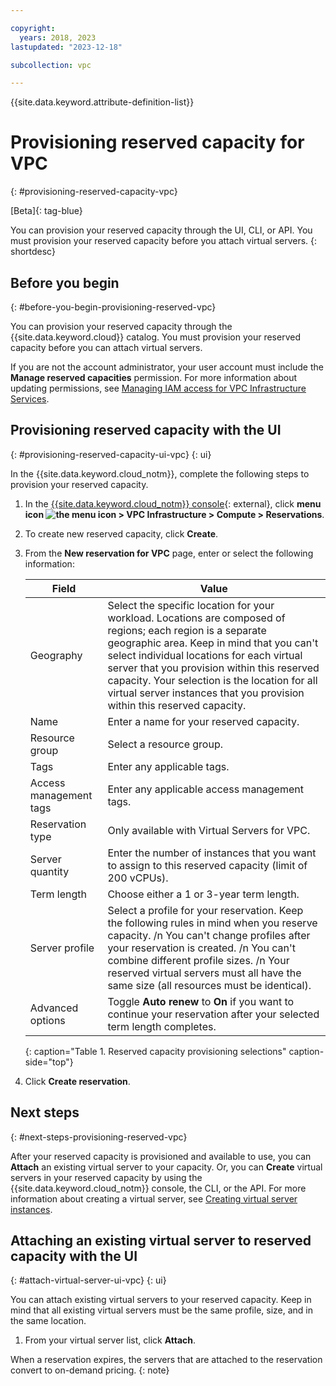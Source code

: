 ```yaml
---

copyright:
  years: 2018, 2023
lastupdated: "2023-12-18"

subcollection: vpc

---
```


{{site.data.keyword.attribute-definition-list}}

# Provisioning reserved capacity for VPC
{: #provisioning-reserved-capacity-vpc}

[Beta]{: tag-blue}

You can provision your reserved capacity through the UI, CLI, or API. You must provision your reserved capacity before you attach virtual servers.
{: shortdesc}

## Before you begin
{: #before-you-begin-provisioning-reserved-vpc}

You can provision your reserved capacity through the {{site.data.keyword.cloud}} catalog. You must provision your reserved capacity before you can attach virtual servers.

If you are not the account administrator, your user account must include the **Manage reserved capacities** permission. For more information about updating permissions, see [Managing IAM access for VPC Infrastructure Services](/docs/vpc?topic=vpc-iam-getting-started).

## Provisioning reserved capacity with the UI
{: #provisioning-reserved-capacity-ui-vpc}
{: ui}

In the {{site.data.keyword.cloud_notm}}, complete the following steps to provision your reserved capacity.

1. In the [{{site.data.keyword.cloud_notm}} console](/login){: external}, click **menu icon ![the menu icon ](../icons/icon_hamburger.svg) > VPC Infrastructure > Compute > Reservations**.
2. To create new reserved capacity, click **Create**.
3. From the **New reservation for VPC** page, enter or select the following information:

   | Field                   | Value               |
   | ----------------------- | ------------------- |
   | Geography               | Select the specific location for your workload. Locations are composed of regions; each region is a separate geographic area. Keep in mind that you can't select individual locations for each virtual server that you provision within this reserved capacity. Your selection is the location for all virtual server instances that you provision within this reserved capacity. |
   | Name                    | Enter a name for your reserved capacity. |
   | Resource group          | Select a resource group. |
   | Tags                    | Enter any applicable tags. |
   | Access management tags  | Enter any applicable access management tags. |
   | Reservation type        | Only available with Virtual Servers for VPC. |
   | Server quantity         | Enter the number of instances that you want to assign to this reserved capacity (limit of 200 vCPUs). |
   | Term length             | Choose either a 1 or 3-year term length. |
   | Server profile          | Select a profile for your reservation. Keep the following rules in mind when you reserve capacity.  /n You can't change profiles after your reservation is created.  /n You can't combine different profile sizes.  /n Your reserved virtual servers must all have the same size (all resources must be identical). |
   | Advanced options | Toggle **Auto renew** to **On** if you want to continue your reservation after your selected term length completes. |
   {: caption="Table 1. Reserved capacity provisioning selections" caption-side="top"}

4. Click **Create reservation**.

## Next steps
{: #next-steps-provisioning-reserved-vpc}

After your reserved capacity is provisioned and available to use, you can **Attach** an existing virtual server to your capacity. Or, you can **Create** virtual servers in your reserved capacity by using the {{site.data.keyword.cloud_notm}} console, the CLI, or the API. For more information about creating a virtual server, see [Creating virtual server instances](/docs/vpc?topic=vpc-creating-virtual-servers).

## Attaching an existing virtual server to reserved capacity with the UI
{: #attach-virtual-server-ui-vpc}
{: ui}

You can attach existing virtual servers to your reserved capacity. Keep in mind that all existing virtual servers must be the same profile, size, and in the same location.

1. From your virtual server list, click **Attach**.

When a reservation expires, the servers that are attached to the reservation convert to on-demand pricing.
{: note}

